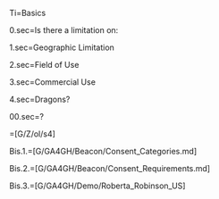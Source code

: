 Ti=Basics

0.sec=Is there a limitation on:

1.sec=Geographic Limitation

2.sec=Field of Use

3.sec=Commercial Use

4.sec=Dragons?

00.sec=?

=[G/Z/ol/s4]

Bis.1.=[G/GA4GH/Beacon/Consent_Categories.md]

Bis.2.=[G/GA4GH/Beacon/Consent_Requirements.md]

Bis.3.=[G/GA4GH/Demo/Roberta_Robinson_US]
